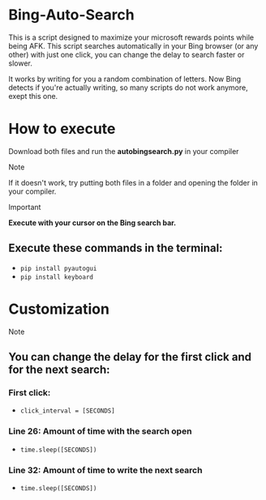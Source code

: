 # Bing-Auto-Search
This is a script designed to maximize your microsoft rewards points while being AFK. This script searches automatically in your Bing browser (or any other) with just one click, you can change the delay to search faster or slower.

It works by writing for you a random combination of letters. Now Bing detects if you're actually writing, so many scripts do not work anymore, exept this one.
# How to execute
Download both files and run the **autobingsearch.py** in your compiler
> [!NOTE]
> If it doesn't work, try putting both files in a folder and opening the folder in your compiler.

> [!IMPORTANT]
> **Execute with your cursor on the Bing search bar.**
## Execute these commands in the terminal:
- `pip install pyautogui`
- `pip install keyboard`
# Customization
> [!NOTE]
> ## You can change the delay for the first click and for the next search:
> ### First click:
> - `click_interval = [SECONDS]`
> ### Line 26: Amount of time with the search open
> - `time.sleep([SECONDS])`
> ### Line 32: Amount of time to write the next search
> - `time.sleep([SECONDS])`
